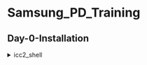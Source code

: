 # Samsung_PD_Training

## Day-0-Installation

	
 <details>
 <summary>icc2_shell </summary>
I invoked icc2_shell using the following commands: icc2_shell
     

     
Below is the screenshot showing sucessful launch:

<img width="1085" alt="icc2_shell" src="https://github.com/SakshithVarambally/Samsung_PD_Training/blob/f81f46c9f861cb08ef7596f570cbd10cc01e9091/Samsung_PD_%23day0/icc2_shell.png">

 <details>
 <summary>lc_shell </summary>
I invoked lc_shell using the following commands: lc_shell
     

     
Below is the screenshot showing sucessful launch:

<img width="1085" alt="icc2_shell" src="

<details>
 <summary>pt_shell </summary>
I invoked pt_shell using the following commands: pt_shell
     

     
Below is the screenshot showing sucessful launch:

<img width="1085" alt="icc2_shell" src="https://github.com/SakshithVarambally/Samsung_PD_Training/blob/e0245a8279215425e6a0e2ccf73813ad8d797a02/Samsung_PD_%23day0/pt_shell.png">

## Day-1 Introductio to Verilog RTL design and Synthesis
<details>
 <summary>  Introduction to open-source simulator iverilog</summary>
	
RTL Design : It is a set of codes that has actual intended functionality to meet with the required specifications..
If this design is relevent or not to the specifications, is checked through simulation

Test Bench: It is a set of stimulus that is applied as input, so that output can be checked with required specifications.

<img width="1085" alt="testbench" 
src="https://github.com/SakshithVarambally/Samsung_PD_Training/blob/9e9b2ccf08d08d98cf3391071bc9e8cdf23bdb25/Test_bench.png">

Iverilog simulates the design with testbench and gives a vcd file as an output.

vcd : Value change dump format

gtkwave is used to see the waveforms of output corresponding to input to verify the functionality of the design.

<img width="1085" alt="iverilog" 
src="https://github.com/SakshithVarambally/Samsung_PD_Training/blob/8fc352c80011d6e96499c5e888e259c13eee9d6e/iverilog%20represntation.png">

<details>
 <summary> Labs using iverilog and gtkwave </summary>

 my_lib : Contains all the standard cells which are presnt as .lib extension.

 verilog_files : Contains all designs, source files and testbench files.

 These are the commands used to load and execute the simulation 

 iverilog good_mux.v tb_good_mux.v    /Loads the corresponding verilog and testbench file
 ./a.out                              /Dumps the vcd file
 gtkwave tb_goodmux.vcd               /loads the corresponding waveform

 <img width="1085" alt="iverilog" 
src="https://github.com/SakshithVarambally/Samsung_PD_Training/blob/d1b3c06d6bdfb1be0defff1a5c1928fd9a239524/iverilog.png"> 

<img width="1085" alt="iverilog" 
src="https://github.com/SakshithVarambally/Samsung_PD_Training/blob/6fc399a1d0b7dca892fa3f25ad518f11af132285/Samsung_PD_%23day0/gtkwave.png">

<details>
 <summary> Introduction to Yosys and Logic synthesis </summary> </summary>
 Yosys is a tool used for converting RTL to netlist

 The following commands are used in the simulation

 read_verilog    /reads the verilog design
 read_liberty    /reads .lib file
 write_verilog   /create output netlist

 <img width="1085" alt="iverilog" 
src="https://github.com/SakshithVarambally/Samsung_PD_Training/blob/83673d85b9d212bc5f5ba8bb78d6f59cba5088e6/yosys.png">

show : This command shows

 <img width="1085" alt="iverilog" 
src="">

